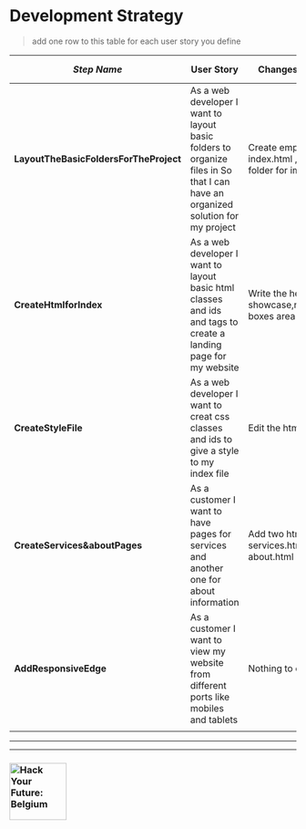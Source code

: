 # Development Strategy

> add one row to this table for each user story you define

| _Step Name_ | User Story | Changes in HTML | Changes in CSS |
| --- | --- | --- | --- |
| __LayoutTheBasicFoldersForTheProject__ | As a web developer I want to layout basic folders to organize files in So that I can have an organized solution for my project | Create empty html file index.html , empty folder for images (img)| Create css folder has empty file style.css |
| __CreateHtmlforIndex__ | As a web developer I want to layout basic html classes and ids and tags to create a landing page for my website | Write the header , showcase,newsletter,3 boxes area and footer| Empty style.css |
| __CreateStyleFile__ | As a web developer I want to creat css classes and ids to give a style to my index file | Edit the html if needed | Update style.css with all needed  |
| __CreateServices&aboutPages__ | As a customer I want to have pages for services and another one for about information | Add two html pages services.html and about.html | Update style.css if new css classes needed  |
| __AddResponsiveEdge__ | As a customer I want to view my website from different ports like mobiles and tablets| Nothing to change | Update style.css to accomodate different widths of different ports  |
|  | |  |  |



---
---

### <a href="https://hackyourfuture.be" target="_blank"><img src="https://user-images.githubusercontent.com/18554853/63941625-4c7c3d00-ca6c-11e9-9a76-8d5e3632fe70.jpg" width="100" height="100" alt="Hack Your Future: Belgium"></a>
